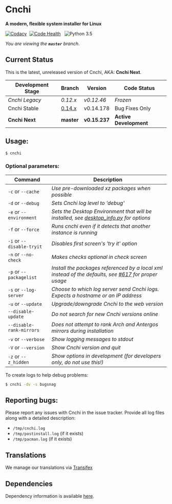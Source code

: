 # Cnchi
**A modern, flexible system installer for Linux**

[![Codacy](https://img.shields.io/codacy/04b4ac624a0149efb8b4e9d143167660.svg?style=flat-square)](https://www.codacy.com/app/Antergos/Cnchi)&nbsp;&nbsp;[![Code Health](https://landscape.io/github/Antergos/Cnchi/master/landscape.svg?style=flat-square)](https://landscape.io/github/Antergos/Cnchi/master)
&nbsp;&nbsp;![Python 3.5](https://img.shields.io/badge/Python-3.5-blue.svg?style=flat-square)

*You are viewing the* ***`master`*** *branch*.

## Current Status

This is the latest, unreleased version of Cnchi, AKA: **Cnchi Next**.

|Development Stage|Branch|Version| Code Status|
----------------- | -------------- | -------------- | -------- |
|*Cnchi Legacy*|*0.12.x*|*v0.12.46*|*Frozen*|
|Cnchi Stable|[0.14.x](https://github.com/Antergos/Cnchi/tree/0.14.x)|v0.14.178|Bug Fixes Only|
|**Cnchi Next**|**master**|**v0.15.237**|**Active Development**|


## Usage:

```sh
$ cnchi
```

### Optional parameters:

|Command|Description|
----------------- | -------------- |
|```-c``` or ```--cache```|*Use pre-downloaded xz packages when possible*|
|```-d``` or ```--debug```|*Sets Cnchi log level to 'debug'*|
|```-e``` or ```--environment```|*Sets the Desktop Environment that will be installed, see [desktop_info.py](cnchi/desktop_info.py) for options*|
|```-f``` or ```--force```|*Runs cnchi even if it detects that another instance is running*|
|```-i``` or ```--disable-tryit```|*Disables first screen's 'try it' option*|
|```-n``` or ```--no-check```|*Makes checks optional in check screen*|
|```-p``` or ```--packagelist```|*Install the packages referenced by a local xml instead of the defaults, see [#617](https://github.com/Antergos/Cnchi/issues/617) for proper usage*|
|```-s``` or ```--log-server```|*Choose to which log server send Cnchi logs.  Expects a hostname or an IP address*|
|```-u``` or ```--update```|*Upgrade/downgrade Cnchi to the web version*|
|```--disable-update```|*Do not search for new Cnchi versions online*|
|```--disable-rank-mirrors```|*Does not attempt to rank Arch and Antergos mirrors during installation*|
|```-v``` or ```--verbose```|*Show logging messages to stdout*|
|```-V``` or ```--version```|*Show Cnchi version and quit*|
|```-z``` or ```--z_hidden```|*Show options in development (for developers only, do not use this!)*|

To create logs to help debug problems:
```sh
$ cnchi -dv -s bugsnag
```

## Reporting bugs:

Please report any issues with Cnchi in the issue tracker. Provide all log files along with a detailed description:

* `/tmp/cnchi.log`
* `/tmp/postinstall.log` (if it exists)
* `/tmp/pacman.log` (if it exists)

## Translations

We manage our translations via [Transifex](https://www.transifex.com/projects/p/antergos)

## Dependencies
Dependency information is available [here](https://github.com/Antergos/Cnchi/wiki/Dependencies).
